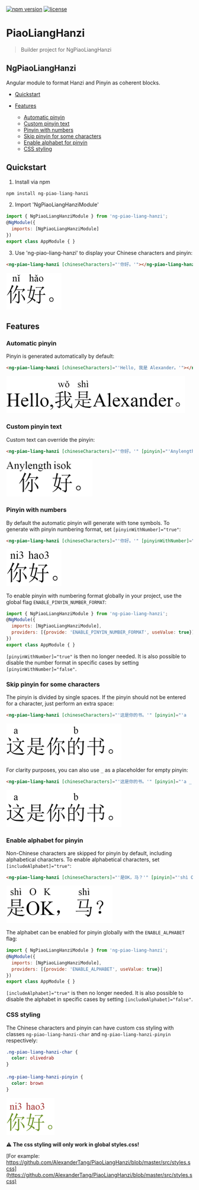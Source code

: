 [![npm version](https://img.shields.io/npm/v/ng-piao-liang-hanzi)](https://www.npmjs.com/package/ng-piao-liang-hanzi)
[![license](https://img.shields.io/npm/l/ng-piao-liang-hanzi)](https://github.com/AlexanderTang/PiaoLiangHanzi/blob/master/LICENSE)

# PiaoLiangHanzi

> Builder project for NgPiaoLiangHanzi

## NgPiaoLiangHanzi

Angular module to format Hanzi and Pinyin as coherent blocks.

- [Quickstart](#quickstart)
- [Features](#features)

  - [Automatic pinyin](#Automatic-pinyin)
  - [Custom pinyin text](#Custom-pinyin-text)
  - [Pinyin with numbers](#Pinyin-with-numbers)
  - [Skip pinyin for some characters](#Skip-pinyin-for-some-characters)
  - [Enable alphabet for pinyin](#Enable-alphabet-for-pinyin)
  - [CSS styling](#CSS-styling)

## Quickstart

1. Install via npm

```javascript
npm install ng-piao-liang-hanzi
```

2. Import 'NgPiaoLiangHanziModule'

```javascript
import { NgPiaoLiangHanziModule } from 'ng-piao-liang-hanzi';
@NgModule({
  imports: [NgPiaoLiangHanziModule]
})
export class AppModule { }
```

3. Use 'ng-piao-liang-hanzi' to display your Chinese characters and pinyin:

```html
<ng-piao-liang-hanzi [chineseCharacters]="'你好。'"></ng-piao-liang-hanzi>
```

  ![image](https://raw.githubusercontent.com/AlexanderTang/PiaoLiangHanzi/master/assets/images/nihao_example.png)

## Features

### Automatic pinyin

Pinyin is generated automatically by default:

```html
<ng-piao-liang-hanzi [chineseCharacters]="'Hello, 我是 Alexander。'"></ng-piao-liang-hanzi>
```

  ![image](https://raw.githubusercontent.com/AlexanderTang/PiaoLiangHanzi/master/assets/images/hello_example.png)


### Custom pinyin text

Custom text can override the pinyin:

```html
<ng-piao-liang-hanzi [chineseCharacters]="'你好。'" [pinyin]="'Anylength isok'"></ng-piao-liang-hanzi>
```

  ![image](https://raw.githubusercontent.com/AlexanderTang/PiaoLiangHanzi/master/assets/images/custom_pinyin.png)

### Pinyin with numbers

By default the automatic pinyin will generate with tone symbols. To generate with pinyin numbering format, set `[pinyinWithNumber]="true"`:

```html
<ng-piao-liang-hanzi [chineseCharacters]="'你好。'" [pinyinWithNumber]="true"></ng-piao-liang-hanzi>
```

  ![image](https://raw.githubusercontent.com/AlexanderTang/PiaoLiangHanzi/master/assets/images/pinyin_number_format.png)

To enable pinyin with numbering format globally in your project, use the global flag `ENABLE_PINYIN_NUMBER_FORMAT`:

```javascript
import { NgPiaoLiangHanziModule } from 'ng-piao-liang-hanzi';
@NgModule({
  imports: [NgPiaoLiangHanziModule],
  providers: [{provide: 'ENABLE_PINYIN_NUMBER_FORMAT', useValue: true}]
})
export class AppModule { }
```

`[pinyinWithNumber]="true"` is then no longer needed. It is also possible to disable the number format in specific
cases by setting `[pinyinWithNumber]="false"`.

### Skip pinyin for some characters

The pinyin is divided by single spaces. If the pinyin should not be entered for a character, just perform an extra space:

```html
<ng-piao-liang-hanzi [chineseCharacters]="'这是你的书。'" [pinyin]="'a   b'"></ng-piao-liang-hanzi>
```

  ![image](https://raw.githubusercontent.com/AlexanderTang/PiaoLiangHanzi/master/assets/images/pinyin_empty_spaces.png)

For clarity purposes, you can also use `_` as a placeholder for empty pinyin:

```html
<ng-piao-liang-hanzi [chineseCharacters]="'这是你的书。'" [pinyin]="'a _ _ b'"></ng-piao-liang-hanzi>
```

  ![image](https://raw.githubusercontent.com/AlexanderTang/PiaoLiangHanzi/master/assets/images/pinyin_empty_spaces.png)

### Enable alphabet for pinyin

Non-Chinese characters are skipped for pinyin by default, including alphabetical characters. To enable alphabetical characters,
set `[includeAlphabet]="true"`:

```html
<ng-piao-liang-hanzi [chineseCharacters]="'是OK，马？'" [pinyin]="'shì O K shì'" [includeAlphabet]="true"></ng-piao-liang-hanzi>
```

  ![image](https://raw.githubusercontent.com/AlexanderTang/PiaoLiangHanzi/master/assets/images/eng_pinyin.png)

The alphabet can be enabled for pinyin globally with the `ENABLE_ALPHABET` flag:

```javascript
import { NgPiaoLiangHanziModule } from 'ng-piao-liang-hanzi';
@NgModule({
  imports: [NgPiaoLiangHanziModule],
  providers: [{provide: 'ENABLE_ALPHABET', useValue: true}]
})
export class AppModule { }
```

`[includeAlphabet]="true"` is then no longer needed. It is also possible to disable the alphabet in specific
cases by setting `[includeAlphabet]="false"`.

### CSS styling

The Chinese characters and pinyin can have custom css styling with classes 
`ng-piao-liang-hanzi-char` and `ng-piao-liang-hanzi-pinyin` respectively:

```sass
.ng-piao-liang-hanzi-char {
  color: olivedrab
}

.ng-piao-liang-hanzi-pinyin {
  color: brown
}
```

  ![image](https://raw.githubusercontent.com/AlexanderTang/PiaoLiangHanzi/master/assets/images/styling.png)

:warning: **The css styling will only work in global styles.css!**

[For example: https://github.com/AlexanderTang/PiaoLiangHanzi/blob/master/src/styles.scss](https://github.com/AlexanderTang/PiaoLiangHanzi/blob/master/src/styles.scss)
